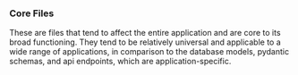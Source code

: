 ### Core Files

These are files that tend to affect the entire application and are core to its broad functioning.
They tend to be relatively universal and applicable to a wide range of applications, in comparison
to the database models, pydantic schemas, and api endpoints, which are application-specific.
